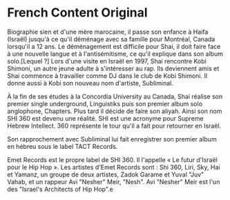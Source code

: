 # French Content Original

Biographie
sien et d'une mère marocaine, il passe son enfance à Haifa (Israël) jusqu'à ce qu'il déménage avec sa famille pour Montréal, Canada lorsqu'il a 12 ans. Le déménagement est difficile pour Shai, il doit faire face à une nouvelle langue et à l'antisémitisme, ce qu'il explique dans son album solo.[Lequel ?] Lors d'une visite en Israël en 1997, Shai rencontre Kobi Shimoni, un autre jeune adulte à s'intéresser au rap. Ils deviennent amis et Shai commence à travailler comme DJ dans le club de Kobi Shimoni. Il donne aussi à Kobi son nouveau nom d'artiste, Subliminal.

À la fin de ses études à la Concordia University au Canada, Shai réalise son premier single underground, Linguistiks puis son premier album solo anglophone, Chapters. Plus tard il décide de faire son aliyah. Ainsi son nom SHI 360 est devenu une réalité. SHI est une acronyme pour Supreme Hebrew Intellect. 360 représente le tour qu'il a fait pour retourner en Israël.

Son rapprochement avec Subliminal lui fait enregistrer son premier album en hébreu sous le label TACT Records.

Emet Records est le propre label de SHI 360. Il l'appelle « Le futur d'Israël pour le Hip Hop ». Les artistes d'Emet Records sont : Shi 360, Liri, Sky, Hai et Yamanz, un groupe de deux artistes, Zadok Garame et Yuval "Juv" Vahab, et un rappeur Avi "Nesher" Meir, "Nesh". Avi "Nesher" Meir est l'un des "Israel's Architects of Hip Hop".e
